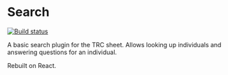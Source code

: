 # Search 
[![Build status](https://ci.appveyor.com/api/projects/status/t4larc9yy5o4cuvc/branch/master?svg=true)](https://ci.appveyor.com/project/VoterScience/trcplugin-search/branch/master)


A basic search plugin for the TRC sheet. Allows looking up individuals and answering questions for an individual. 

Rebuilt on React. 
